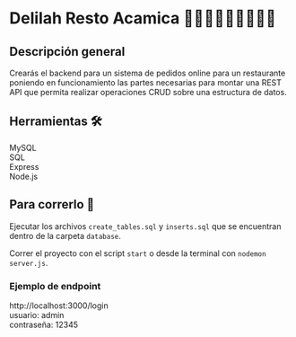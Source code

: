 # Delilah Resto Acamica 🍱🍕🍔🍟🌭🥗🥟🍣🍜

## Descripción general

Crearás el backend para un sistema de pedidos online para un restaurante poniendo en funcionamiento las partes necesarias para montar una REST API que permita realizar operaciones CRUD sobre una estructura de datos.

## Herramientas 🛠

MySQL <br/>
SQL <br/>
Express <br/>
Node.js <br/>

## Para correrlo 🚀

Ejecutar los archivos `create_tables.sql` y `inserts.sql` que se encuentran dentro de la carpeta `database`.

Correr el proyecto con el script `start` o desde la terminal con `nodemon server.js`.

### Ejemplo de endpoint

http://localhost:3000/login <br/>
usuario: admin <br/>
contraseña: 12345 <br/>
